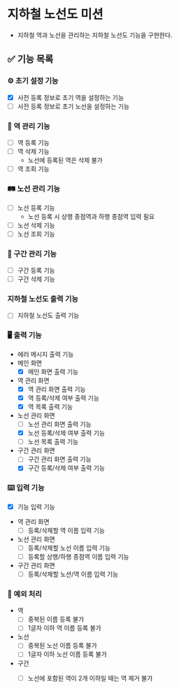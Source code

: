 # 지하철 노선도 미션
- 지하철 역과 노선을 관리하는 지하철 노선도 기능을 구현한다.

## ✅ 기능 목록

### ⚙️ 초기 설정 기능
- [X] 사전 등록 정보로 초기 역을 설정하는 기능
- [ ] 사전 등록 정보로 초기 노선을 설정하는 기능

### 🚉 역 관리 기능
- [ ] 역 등록 기능
- [ ] 역 삭제 기능
  - 노선에 등록된 역은 삭제 불가
- [ ] 역 조회 기능

### 🛤 노선 관리 기능
- [ ] 노선 등록 기능
  - 노선 등록 시 상행 종점역과 하행 종점역 입력 필요
- [ ] 노선 삭제 기능
- [ ] 노선 조회 기능

### 🚧 구간 관리 기능
- [ ] 구간 등록 기능
- [ ] 구간 삭제 기능

### 지하철 노선도 출력 기능
- [ ] 지하철 노선도 출력 기능

### 🖥 출력 기능
- 에러 메시지 출력 기능
- 메인 화면
  - [X] 메인 화면 출력 기능
- 역 관리 화면
  - [X] 역 관리 화면 출력 기능
  - [X] 역 등록/삭제 여부 출력 기능
  - [X] 역 목록 출력 기능
- 노선 관리 화면
  - [ ] 노선 관리 화면 출력 기능
  - [X] 노선 등록/삭제 여부 출력 기능
  - [ ] 노선 목록 출력 기능
- 구간 관리 화면
  - [ ] 구간 관리 화면 출력 기능
  - [X] 구간 등록/삭제 여부 출력 기능

### ⌨️ 입력 기능
- [X] 기능 입력 기능
- 역 관리 화면
  - [ ] 등록/삭제할 역 이름 입력 기능
- 노선 관리 화면
  - [ ] 등록/삭제할 노선 이름 입력 기능
  - [ ] 등록할 상행/하행 종점역 이름 입력 기능
- 구간 관리 화면
  - [ ] 등록/삭제할 노션/역 이름 입력 기능

### 🚫 예외 처리
- 역
  - [ ] 중복된 이름 등록 불가
  - [ ] 1글자 이하 역 이름 등록 불가
- 노선
  - [ ] 중복된 노선 이름 등록 불가
  - [ ] 1글자 이하 노선 이름 등록 불가
- 구간
  - [ ] 노선에 포함된 역이 2개 이하일 때는 역 제거 불가

